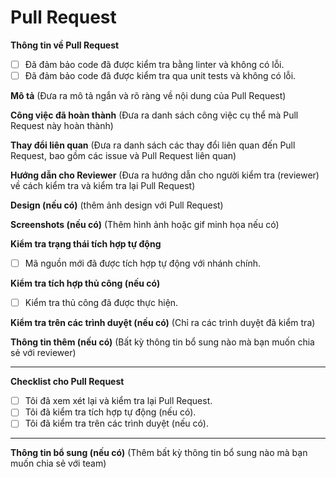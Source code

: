 # Pull Request

**Thông tin về Pull Request**
- [ ] Đã đảm bảo code đã được kiểm tra bằng linter và không có lỗi.
- [ ] Đã đảm bảo code đã được kiểm tra qua unit tests và không có lỗi.

**Mô tả**
(Đưa ra mô tả ngắn và rõ ràng về nội dung của Pull Request)

**Công việc đã hoàn thành**
(Đưa ra danh sách công việc cụ thể mà Pull Request này hoàn thành)

**Thay đổi liên quan**
(Đưa ra danh sách các thay đổi liên quan đến Pull Request, bao gồm các issue và Pull Request liên quan)

**Hướng dẫn cho Reviewer**
(Đưa ra hướng dẫn cho người kiểm tra (reviewer) về cách kiểm tra và kiểm tra lại Pull Request)

**Design (nếu có)**
(thêm ảnh design với Pull Request)


**Screenshots (nếu có)**
(Thêm hình ảnh hoặc gif minh họa nếu có)

**Kiểm tra trạng thái tích hợp tự động**
- [ ] Mã nguồn mới đã được tích hợp tự động với nhánh chính.

**Kiểm tra tích hợp thủ công (nếu có)**
- [ ] Kiểm tra thủ công đã được thực hiện.

**Kiểm tra trên các trình duyệt (nếu có)**
(Chỉ ra các trình duyệt đã kiểm tra)

**Thông tin thêm (nếu có)**
(Bất kỳ thông tin bổ sung nào mà bạn muốn chia sẻ với reviewer)

---
**Checklist cho Pull Request**
- [ ] Tôi đã xem xét lại và kiểm tra lại Pull Request.
- [ ] Tôi đã kiểm tra tích hợp tự động (nếu có).
- [ ] Tôi đã kiểm tra trên các trình duyệt (nếu có).

---
**Thông tin bổ sung (nếu có)**
(Thêm bất kỳ thông tin bổ sung nào mà bạn muốn chia sẻ với team)
